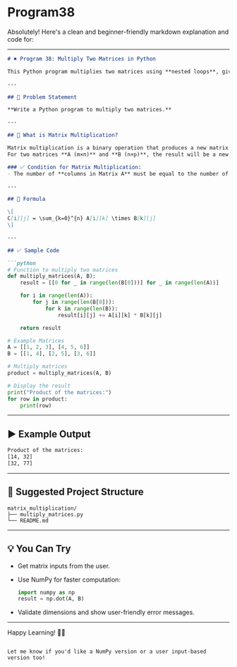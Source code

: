 # Program38
Absolutely! Here's a clean and beginner-friendly markdown explanation and code for:

---

```markdown
# ✖️ Program 38: Multiply Two Matrices in Python

This Python program multiplies two matrices using **nested loops**, given that the number of columns in the first matrix equals the number of rows in the second.

---

## 📌 Problem Statement

**Write a Python program to multiply two matrices.**

---

## 🔢 What is Matrix Multiplication?

Matrix multiplication is a binary operation that produces a new matrix from two matrices.  
For two matrices **A (m×n)** and **B (n×p)**, the result will be a new matrix **C (m×p)**.

### ✅ Condition for Matrix Multiplication:
- The number of **columns in Matrix A** must be equal to the number of **rows in Matrix B**.

---

## 🧮 Formula

\[
C[i][j] = \sum_{k=0}^{n} A[i][k] \times B[k][j]
\]

---

## ✅ Sample Code

```python
# Function to multiply two matrices
def multiply_matrices(A, B):
    result = [[0 for _ in range(len(B[0]))] for _ in range(len(A))]

    for i in range(len(A)):
        for j in range(len(B[0])):
            for k in range(len(B)):
                result[i][j] += A[i][k] * B[k][j]

    return result

# Example Matrices
A = [[1, 2, 3], [4, 5, 6]]
B = [[1, 4], [2, 5], [3, 6]]

# Multiply matrices
product = multiply_matrices(A, B)

# Display the result
print("Product of the matrices:")
for row in product:
    print(row)
```

---

## ▶️ Example Output

```bash
Product of the matrices:
[14, 32]
[32, 77]
```

---

## 📁 Suggested Project Structure

```
matrix_multiplication/
├── multiply_matrices.py
└── README.md
```

---

## 💡 You Can Try

- Get matrix inputs from the user.
- Use NumPy for faster computation:

  ```python
  import numpy as np
  result = np.dot(A, B)
  ```

- Validate dimensions and show user-friendly error messages.

---

Happy Learning! 🧠✨

```

Let me know if you'd like a NumPy version or a user input-based version too!
